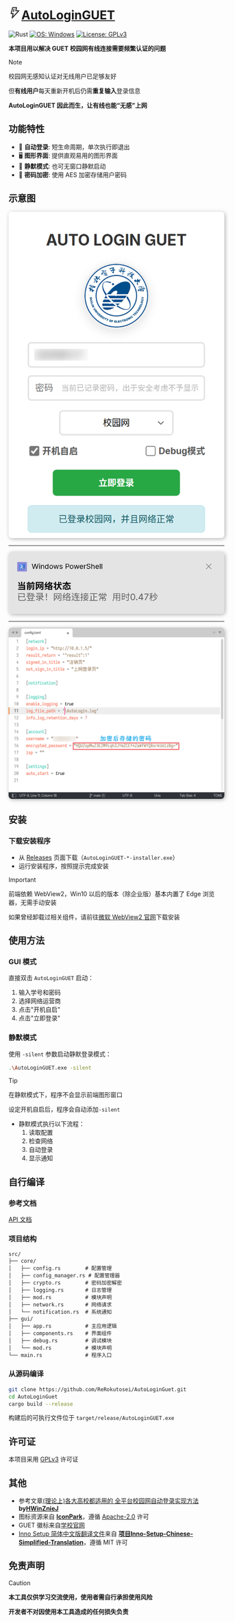 # [<?xml version="1.0" encoding="UTF-8"?><svg width="30" height="30" viewBox="0 0 50 50" fill="none" xmlns="http://www.w3.org/2000/svg"><path d="M31 4H16L10 27H18L14 44L40 16H28L31 4Z" fill="none" stroke="#333" stroke-width="4" stroke-linecap="round" stroke-linejoin="round"/><path d="M21 11L19 19" stroke="#333" stroke-width="4" stroke-linecap="round"/></svg>AutoLoginGUET](AutoLoginGUET)

![Rust](https://img.shields.io/badge/Rust-000000.svg?logo=rust&logoColor=white)
[![OS: Windows](https://img.shields.io/badge/OS-Windows10+-informational)](https://www.microsoft.com/zh-cn/windows)
[![License: GPLv3](https://img.shields.io/badge/License-GPLv3-brightgreen)](LICENSE)


**本项目用以解决 GUET 校园网有线连接需要频繁认证的问题**

> [!NOTE]
>
> 校园网无感知认证对无线用户已足够友好
>
> 但**有线用户**每天重新开机后仍需**重复输入**登录信息
>
> **AutoLoginGUET 因此而生，让有线也能“无感”上网**

## 功能特性

- 🚀 **自动登录**: 短生命周期，单次执行即退出
- 🖥️ **图形界面**: 提供直观易用的图形界面
- 🔕 **静默模式**: 也可无窗口静默启动
- 🔐 **密码加密**: 使用 AES 加密存储用户密码

## 示意图

<img src="assets/GUI.png" alt="GUI示意图" style="box-shadow: 2px 2px 10px rgba(0, 0, 0, 0.3); border-radius: 8px;" />

***

<img src="assets/notification.png" alt="通知示意图" style="box-shadow: 2px 2px 10px rgba(0, 0, 0, 0.3); border-radius: 8px;" />

***

<img src="assets/config.png" alt="配置文件示意图" style="box-shadow: 2px 2px 10px rgba(0, 0, 0, 0.3); border-radius: 8px;" />

## 安装

### 下载安装程序

- 从 [Releases](https://github.com/ReRokutosei/AutoLoginGuet/releases/) 页面下载（`AutoLoginGUET-*-installer.exe`）
- 运行安装程序，按照提示完成安装

> [!IMPORTANT]
> 前端依赖 WebView2，Win10 以后的版本（除企业版）基本内置了 Edge 浏览器，无需手动安装
>
> 如果曾经卸载过相关组件，请前往[微软 WebView2 官网](https://developer.microsoft.com/zh-cn/microsoft-edge/webview2/)下载安装

## 使用方法

### GUI 模式

直接双击 `AutoLoginGUET` 启动：

1. 输入学号和密码
2. 选择网络运营商
3. 点击"开机自启"
4. 点击"立即登录"

### 静默模式

使用 `-silent` 参数启动静默登录模式：

```bash
.\AutoLoginGUET.exe -silent
```

> [!TIP] 
>
> 在静默模式下，程序不会显示前端图形窗口
>
> 设定开机自启后，程序会自动添加`-silent`

- 静默模式执行以下流程： 
  1. 读取配置
  2. 检查网络
  3. 自动登录
  4. 显示通知


## 自行编译

### 参考文档

[API 文档](docs/API.md)

### 项目结构

```
src/
├── core/
│   ├── config.rs        # 配置管理
│   ├── config_manager.rs # 配置管理器
│   ├── crypto.rs        # 密码加密解密
│   ├── logging.rs       # 日志管理
│   ├── mod.rs           # 模块声明
│   ├── network.rs       # 网络请求
│   └── notification.rs  # 系统通知
├── gui/
│   ├── app.rs           # 主应用逻辑
│   ├── components.rs    # 界面组件
│   ├── debug.rs         # 调试模块
│   └── mod.rs           # 模块声明
└── main.rs              # 程序入口
```

### 从源码编译

```bash
git clone https://github.com/ReRokutosei/AutoLoginGuet.git
cd AutoLoginGuet
cargo build --release
```

构建后的可执行文件位于 `target/release/AutoLoginGUET.exe`

## 许可证

本项目采用 [GPLv3](LICENSE) 许可证

## 其他

- 参考文章[(理论上)各大高校都适用的 全平台校园网自动登录实现方法](https://www.bilibili.com/opus/646733491161006112) **by[HWinZnieJ](https://github.com/Winnie0408)**
- 图标资源来自 **[IconPark](https://github.com/bytedance/IconPark)**，遵循 [Apache-2.0](docs/LICENSE-ICONPARK.md) 许可
- GUET 徽标来自[学校官网](https://www.guet.edu.cn/2023/1013/c6376a109340/page.htm)
- [Inno Setup 简体中文版翻译文件](installer\chinese.isl)来自 **[项目Inno-Setup-Chinese-Simplified-Translation](https://github.com/kira-96/Inno-Setup-Chinese-Simplified-Translation)**，遵循 MIT 许可

## 免责声明
> [!CAUTION]
> 
> **本工具仅供学习交流使用，使用者需自行承担使用风险**
> 
> **开发者不对因使用本工具造成的任何损失负责**